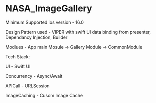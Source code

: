 # NASA_ImageGallery

Minimum Supported ios version - 16.0

Design Pattern used - VIPER with swift UI data binding from presenter, Dependancy Injection, Builder 

Modlues - App main Mosule -> Gallery Module -> CommonModule

Tech Stack:

UI - Swift UI

Concurrency - Async/Await

APICall - URLSession

ImageCaching - Cusom Image Cache 



